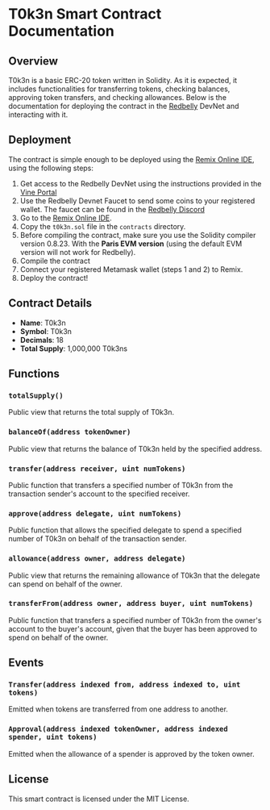# T0k3n Smart Contract Documentation

## Overview

T0k3n is a basic ERC-20 token written in Solidity. As it is expected, it includes functionalities for transferring tokens, checking balances, approving token transfers, and checking allowances. Below is the documentation for deploying the
contract in the [Redbelly](https://www.redbelly.network) DevNet and interacting with it.

## Deployment

The contract is simple enough to be deployed using the [Remix Online IDE](https://remix.ethereum.org), using the following steps:

1. Get access to the Redbelly DevNet using the instructions provided in the [Vine Portal](https://access.devnet.redbelly.network)
2. Use the Redbelly Devnet Faucet to send some coins to your registered wallet. The faucet can be found in the [Redbelly Discord](https://discord.gg/redbelly)
3. Go to the [Remix Online IDE](https://remix.ethereum.org).
4. Copy the `t0k3n.sol` file in the `contracts` directory.
5. Before compiling the contract, make sure you use the Solidity compiler version 0.8.23. With the __Paris EVM version__ (using the default EVM version will not work for Redbelly).
6. Compile the contract
7. Connect your registered Metamask wallet (steps 1 and 2) to Remix.
8. Deploy the contract!

## Contract Details

- **Name**: T0k3n
- **Symbol**: T0k3n
- **Decimals**: 18
- **Total Supply**: 1,000,000 T0k3ns

## Functions

### `totalSupply()`

Public view that returns the total supply of T0k3n.

### `balanceOf(address tokenOwner)`

Public view that returns the balance of T0k3n held by the specified address.

### `transfer(address receiver, uint numTokens)`

Public function that transfers a specified number of T0k3n from the transaction sender's account to the specified receiver.

### `approve(address delegate, uint numTokens)`

Public function that allows the specified delegate to spend a specified number of T0k3n on behalf of the transaction sender.

### `allowance(address owner, address delegate)`

Public view that returns the remaining allowance of T0k3n that the delegate can spend on behalf of the owner.

### `transferFrom(address owner, address buyer, uint numTokens)`

Public function that transfers a specified number of T0k3n from the owner's account to the buyer's account, given that the buyer has been approved to spend on behalf of the owner.

## Events

### `Transfer(address indexed from, address indexed to, uint tokens)`

Emitted when tokens are transferred from one address to another.

### `Approval(address indexed tokenOwner, address indexed spender, uint tokens)`

Emitted when the allowance of a spender is approved by the token owner.

## License

This smart contract is licensed under the MIT License.

